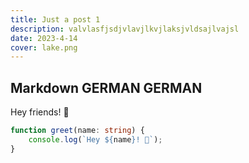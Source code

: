 ```yaml
---
title: Just a post 1
description: valvlasfjsdjvlavjlkvjlaksjvldsajlvajsl
date: 2023-4-14
cover: lake.png
---
```


## Markdown GERMAN GERMAN

Hey friends! 👋

```ts
function greet(name: string) {
	console.log(`Hey ${name}! 👋`);
}
```
